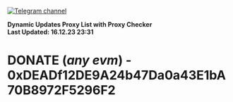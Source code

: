 [![Telegram channel](https://img.shields.io/endpoint?url=https://runkit.io/damiankrawczyk/telegram-badge/branches/master?url=https://t.me/n4z4v0d)](https://t.me/n4z4v0d) 

**Dynamic Updates Proxy List with Proxy Checker**  
**Last Updated: 16.12.23 23:31**

# DONATE (_any evm_) - 0xDEADf12DE9A24b47Da0a43E1bA70B8972F5296F2
